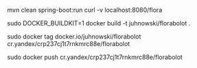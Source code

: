 mvn clean spring-boot:run
curl -v localhost:8080/flora

sudo DOCKER_BUILDKIT=1 docker build -t juhnowski/florabolot .

sudo docker tag docker.io/juhnowski/florabolot cr.yandex/crp237cj1t7rnkmrc88e/florabolot

sudo docker push cr.yandex/crp237cj1t7rnkmrc88e/florabolot